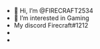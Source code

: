 - 👋 Hi, I’m @FIRECRAFT2534
- 👀 I’m interested in Gaming
- My discord Firecraft#1212
- 
- 
<!---
FIRECRAFT2534/FIRECRAFT2534 is a ✨ special ✨ repository because its `README.md` (this file) appears on your GitHub profile.
You can click the Preview link to take a look at your changes.
--->
